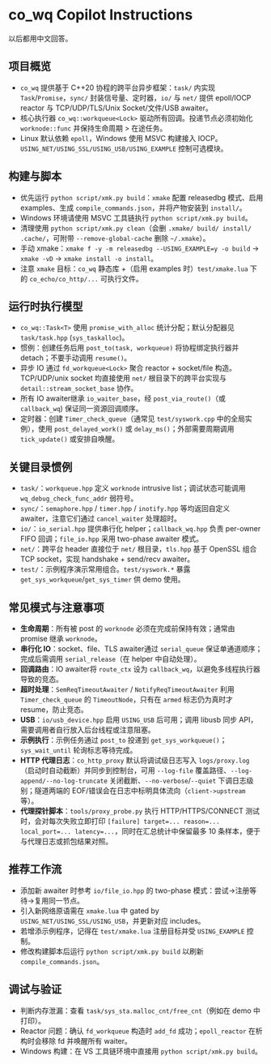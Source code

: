 # co_wq Copilot Instructions

以后都用中文回答。

## 项目概览
- `co_wq` 提供基于 C++20 协程的跨平台异步框架：`task/` 内实现 `Task`/`Promise`，`sync/` 封装信号量、定时器，`io/` 与 `net/` 提供 epoll/IOCP reactor 与 TCP/UDP/TLS/Unix Socket/文件/USB awaiter。
- 核心执行器 `co_wq::workqueue<Lock>` 驱动所有回调。投递节点必须初始化 `worknode::func` 并保持生命周期 > 在途任务。
- Linux 默认依赖 `epoll`，Windows 使用 MSVC 构建接入 IOCP。`USING_NET/USING_SSL/USING_USB/USING_EXAMPLE` 控制可选模块。

## 构建与脚本
- 优先运行 `python script/xmk.py build`：`xmake` 配置 releasedbg 模式、启用 examples、生成 `compile_commands.json`，并将产物安装到 `install/`。
- Windows 环境请使用 MSVC 工具链执行 `python script/xmk.py build`。
- 清理使用 `python script/xmk.py clean`（会删 `.xmake/ build/ install/ .cache/`，可附带 `--remove-global-cache` 删除 `~/.xmake`）。
- 手动 xmake：`xmake f -y -m releasedbg --USING_EXAMPLE=y -o build` → `xmake -vD` → `xmake install -o install`。
- 注意 `xmake` 目标：`co_wq` 静态库 +（启用 examples 时）`test/xmake.lua` 下的 `co_echo/co_http/...` 可执行文件。

## 运行时执行模型
- `co_wq::Task<T>` 使用 `promise_with_alloc` 统计分配；默认分配器见 `task/task.hpp` (`sys_taskalloc`)。
- 惯例：创建任务后用 `post_to(task, workqueue)` 将协程绑定执行器并 detach；不要手动调用 `resume()`。
- 异步 IO 通过 `fd_workqueue<Lock>` 聚合 reactor + socket/file 构造。TCP/UDP/unix socket 均直接使用 `net/` 根目录下的跨平台实现与 `detail::stream_socket_base` 协作。
- 所有 IO awaiter继承 `io_waiter_base`，经 `post_via_route()`（或 `callback_wq`) 保证同一资源回调顺序。
- 定时器：创建 `Timer_check_queue`（通常见 `test/syswork.cpp` 中的全局实例），使用 `post_delayed_work()` 或 `delay_ms()`；外部需要周期调用 `tick_update()` 或安排自唤醒。

## 关键目录惯例
- `task/`：`workqueue.hpp` 定义 `worknode` intrusive list；调试状态可能调用 `wq_debug_check_func_addr` 弱符号。
- `sync/`：`semaphore.hpp` / `timer.hpp` / `inotify.hpp` 等均返回自定义 awaiter，注意它们通过 `cancel_waiter` 处理超时。
- `io/`：`io_serial.hpp` 提供串行化 helper；`callback_wq.hpp` 负责 per-owner FIFO 回调；`file_io.hpp` 采用 two-phase awaiter 模式。
- `net/`：跨平台 header 直接位于 `net/` 根目录，`tls.hpp` 基于 OpenSSL 组合 TCP socket，实现 handshake + send/recv awaiter。
- `test/`：示例程序演示常用组合。`test/syswork.*` 暴露 `get_sys_workqueue`/`get_sys_timer` 供 demo 使用。

## 常见模式与注意事项
- **生命周期**：所有被 post 的 `worknode` 必须在完成前保持有效；通常由 promise 继承 `worknode`。
- **串行化 IO**：socket、file、TLS awaiter通过 `serial_queue` 保证单通道顺序；完成后需调用 `serial_release`（在 helper 中自动处理）。
- **回调路由**：IO awaiter将 `route_ctx` 设为 `callback_wq`，以避免多线程执行器导致的竞态。
- **超时处理**：`SemReqTimeoutAwaiter` / `NotifyReqTimeoutAwaiter` 利用 `Timer_check_queue` 的 `TimeoutNode`，只有在 `armed` 标志仍为真时才 resume，防止竞态。
- **USB**：`io/usb_device.hpp` 启用 `USING_USB` 后可用；调用 libusb 同步 API，需要调用者自行放入后台线程或注意阻塞。
- **示例执行**：示例任务通过 `post_to` 投递到 `get_sys_workqueue()`；`sys_wait_until` 轮询标志等待完成。
- **HTTP 代理日志**：`co_http_proxy` 默认将调试级日志写入 `logs/proxy.log`（启动时自动截断）并同步到控制台，可用 `--log-file` 覆盖路径、`--log-append/--no-log-truncate` 关闭截断、`--no-verbose`/`--quiet` 下调日志级别；隧道两端的 EOF/错误会在日志中标明具体流向（`client->upstream` 等）。
- **代理探针脚本**：`tools/proxy_probe.py` 执行 HTTP/HTTPS/CONNECT 测试时，会对每次失败立即打印 `[failure] target=... reason=... local_port=... latency=...`，同时在汇总统计中保留最多 10 条样本，便于与代理日志或抓包结果对照。

## 推荐工作流
- 添加新 awaiter 时参考 `io/file_io.hpp` 的 two-phase 模式：尝试->注册等待->复用同一节点。
- 引入新网络原语需在 `xmake.lua` 中 gated by `USING_NET/USING_SSL/USING_USB`，并更新对应 includes。
- 若增添示例程序，记得在 `test/xmake.lua` 注册目标并受 `USING_EXAMPLE` 控制。
- 修改构建脚本后运行 `python script/xmk.py build` 以刷新 `compile_commands.json`。

## 调试与验证
- 判断内存泄漏：查看 `task/sys_sta.malloc_cnt/free_cnt`（例如在 demo 中打印）。
- Reactor 问题：确认 `fd_workqueue` 构造时 `add_fd` 成功；`epoll_reactor` 在析构时会移除 fd 并唤醒所有 waiter。
- Windows 构建：在 VS 工具链环境中直接用 `python script/xmk.py build`。
